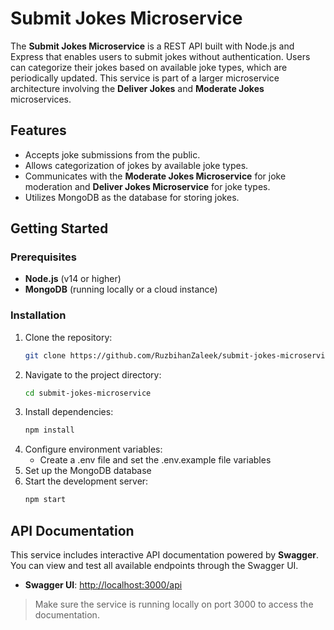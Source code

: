 # Submit Jokes Microservice

The **Submit Jokes Microservice** is a REST API built with Node.js and Express that enables users to submit jokes without authentication. Users can categorize their jokes based on available joke types, which are periodically updated. This service is part of a larger microservice architecture involving the **Deliver Jokes** and **Moderate Jokes** microservices.

## Features

- Accepts joke submissions from the public.
- Allows categorization of jokes by available joke types.
- Communicates with the **Moderate Jokes Microservice** for joke moderation and **Deliver Jokes Microservice** for joke types.
- Utilizes MongoDB as the database for storing jokes.

## Getting Started

### Prerequisites

- **Node.js** (v14 or higher)
- **MongoDB** (running locally or a cloud instance)

### Installation

1. Clone the repository:
   ```bash
   git clone https://github.com/RuzbihanZaleek/submit-jokes-microservice.git
2. Navigate to the project directory:
   ```bash
   cd submit-jokes-microservice
   ```
4. Install dependencies:
   ```bash
   npm install
   ```
5. Configure environment variables:
   - Create a .env file and set the .env.example file variables
6. Set up the MongoDB database
8. Start the development server:
   ```bash
   npm start
   ```

## API Documentation

This service includes interactive API documentation powered by **Swagger**. You can view and test all available endpoints through the Swagger UI.

- **Swagger UI**: [http://localhost:3000/api](http://localhost:3000/api)

> Make sure the service is running locally on port 3000 to access the documentation.
